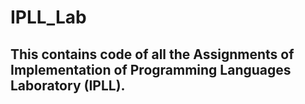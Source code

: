 # IPLL_Lab
## This contains code of all the Assignments of Implementation of Programming Languages Laboratory (IPLL).
